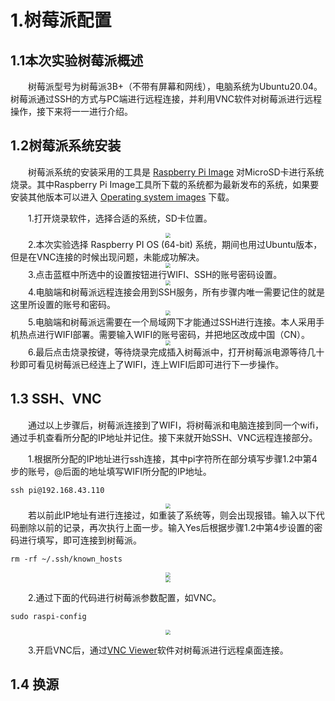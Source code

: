 # 1.树莓派配置
## 1.1本次实验树莓派概述
&emsp;&emsp;树莓派型号为树莓派3B+（不带有屏幕和网线），电脑系统为Ubuntu20.04。树莓派通过SSH的方式与PC端进行远程连接，并利用VNC软件对树莓派进行远程操作，接下来将一一进行介绍。
## 1.2树莓派系统安装
&emsp;&emsp;树莓派系统的安装采用的工具是 [Raspberry Pi Image](https://www.raspberrypi.com/software/)
对MicroSD卡进行系统烧录。其中Raspberry Pi Image工具所下载的系统都为最新发布的系统，如果要安装其他版本可以进入
[Operating system images](https://www.raspberrypi.com/software/operating-systems/) 下载。

&emsp;&emsp;1.打开烧录软件，选择合适的系统，SD卡位置。
<div align=center><img src="https://fjf-zdc.oss-cn-hangzhou.aliyuncs.com/raspberrypicture/%E5%B1%8F%E5%B9%95%E6%88%AA%E5%9B%BE%281%29.png?Expires=1654156224&OSSAccessKeyId=TMP.3KiQpVm3i9JEyLAK4W4JYFmdxFRbkAEgDrMY78YvXfVdjqE3jTnRzjfrQ2apkE7yuVRuG1CWoKyGvKHrAYbrXcyJXrVWFf&Signature=HQFleqpukKV%2BSH1TSNe6UIR%2F7FA%3D" style="zoom:50%"/></div>
&emsp;&emsp;2.本次实验选择 Raspberry PI OS (64-bit) 系统，期间也用过Ubuntu版本，但是在VNC连接的时候出现问题，未能成功解决。
<div align=center><img src="https://fjf-zdc.oss-cn-hangzhou.aliyuncs.com/raspberrypicture/%E5%B1%8F%E5%B9%95%E6%88%AA%E5%9B%BE%287%29.png?Expires=1654156236&OSSAccessKeyId=TMP.3KiQpVm3i9JEyLAK4W4JYFmdxFRbkAEgDrMY78YvXfVdjqE3jTnRzjfrQ2apkE7yuVRuG1CWoKyGvKHrAYbrXcyJXrVWFf&Signature=iPFe4Ohcue1jIKBEaQ2u843rVD0%3D" style="zoom:50%"/></div>
&emsp;&emsp;3.点击蓝框中所选中的设置按钮进行WIFI、SSH的账号密码设置。
<div align=center><img src="https://fjf-zdc.oss-cn-hangzhou.aliyuncs.com/raspberrypicture/%E5%B1%8F%E5%B9%95%E6%88%AA%E5%9B%BE%286%29_LI.jpg?Expires=1654156251&OSSAccessKeyId=TMP.3KiQpVm3i9JEyLAK4W4JYFmdxFRbkAEgDrMY78YvXfVdjqE3jTnRzjfrQ2apkE7yuVRuG1CWoKyGvKHrAYbrXcyJXrVWFf&Signature=R%2FT7JwvZjM2ZgkaXiYFD1bVfSCk%3D" style="zoom:50%"/></div>
&emsp;&emsp;4.电脑端和树莓派远程连接会用到SSH服务，所有步骤内唯一需要记住的就是这里所设置的账号和密码。
<div align=center><img src="https://fjf-zdc.oss-cn-hangzhou.aliyuncs.com/raspberrypicture/%E5%B1%8F%E5%B9%95%E6%88%AA%E5%9B%BE%2811%29.png?Expires=1654156272&OSSAccessKeyId=TMP.3KiQpVm3i9JEyLAK4W4JYFmdxFRbkAEgDrMY78YvXfVdjqE3jTnRzjfrQ2apkE7yuVRuG1CWoKyGvKHrAYbrXcyJXrVWFf&Signature=s9HB4qxrUqhwOoT2XzpJB6f4Bvo%3D" style="zoom:50%"/></div>
&emsp;&emsp;5.电脑端和树莓派远需要在一个局域网下才能通过SSH进行连接。本人采用手机热点进行WIFI部署。需要输入WIFI的账号密码，并把地区改成中国（CN）。
<div align=center><img src="https://fjf-zdc.oss-cn-hangzhou.aliyuncs.com/raspberrypicture/%E5%B1%8F%E5%B9%95%E6%88%AA%E5%9B%BE%288%29.png?Expires=1654156286&OSSAccessKeyId=TMP.3KiQpVm3i9JEyLAK4W4JYFmdxFRbkAEgDrMY78YvXfVdjqE3jTnRzjfrQ2apkE7yuVRuG1CWoKyGvKHrAYbrXcyJXrVWFf&Signature=F72ffw8rk4ZPkZk111dfkmuUrJ0%3D" style="zoom:50%"/></div>
&emsp;&emsp;6.最后点击烧录按键，等待烧录完成插入树莓派中，打开树莓派电源等待几十秒即可看见树莓派已经连上了WIFI，连上WIFI后即可进行下一步操作。

## 1.3 SSH、VNC
&emsp;&emsp;通过以上步骤后，树莓派连接到了WIFI，将树莓派和电脑连接到同一个wifi，通过手机查看所分配的IP地址并记住。接下来就开始SSH、VNC远程连接部分。

&emsp;&emsp;1.根据所分配的IP地址进行ssh连接，其中pi字符所在部分填写步骤1.2中第4步的账号，@后面的地址填写WIFI所分配的IP地址。
```
ssh pi@192.168.43.110
```

<div align=center><img src="https://fjf-zdc.oss-cn-hangzhou.aliyuncs.com/raspberrypicture/2022-05-13%2022-12-51%20%E7%9A%84%E5%B1%8F%E5%B9%95%E6%88%AA%E5%9B%BE.png?Expires=1654156321&OSSAccessKeyId=TMP.3KiQpVm3i9JEyLAK4W4JYFmdxFRbkAEgDrMY78YvXfVdjqE3jTnRzjfrQ2apkE7yuVRuG1CWoKyGvKHrAYbrXcyJXrVWFf&Signature=33vhiyDPiNs5UdPn7SWX9w6B1TU%3D" style="zoom:50%"/></div>
&emsp;&emsp;若以前此IP地址有进行连接过，如重装了系统等，则会出现报错。输入以下代码删除以前的记录，再次执行上面一步。输入Yes后根据步骤1.2中第4步设置的密码进行填写，即可连接到树莓派。

```
rm -rf ~/.ssh/known_hosts
```
<div align=center><img src="https://fjf-zdc.oss-cn-hangzhou.aliyuncs.com/raspberrypicture/2022-05-31%2018-42-49%20%E7%9A%84%E5%B1%8F%E5%B9%95%E6%88%AA%E5%9B%BE.png?Expires=1654156336&OSSAccessKeyId=TMP.3KiQpVm3i9JEyLAK4W4JYFmdxFRbkAEgDrMY78YvXfVdjqE3jTnRzjfrQ2apkE7yuVRuG1CWoKyGvKHrAYbrXcyJXrVWFf&Signature=lyb2lNGNRhPdcQUyZZHlB6UQ%2Fm4%3D" style="zoom:50%"/></div>
<div align=center><img src="https://fjf-zdc.oss-cn-hangzhou.aliyuncs.com/raspberrypicture/2022-05-31%2018-43-04%20%E7%9A%84%E5%B1%8F%E5%B9%95%E6%88%AA%E5%9B%BE.png?Expires=1654156346&OSSAccessKeyId=TMP.3KiQpVm3i9JEyLAK4W4JYFmdxFRbkAEgDrMY78YvXfVdjqE3jTnRzjfrQ2apkE7yuVRuG1CWoKyGvKHrAYbrXcyJXrVWFf&Signature=SS05EcpbtWHu3Pfd3vWEZ4wcPFI%3D" style="zoom:50%"/></div>

&emsp;&emsp;2.通过下面的代码进行树莓派参数配置，如VNC。

```
sudo raspi-config
```
<div align=center><img src="https://fjf-zdc.oss-cn-hangzhou.aliyuncs.com/raspberrypicture/2022-05-31%2019-19-15%20%E7%9A%84%E5%B1%8F%E5%B9%95%E6%88%AA%E5%9B%BE.png?Expires=1654156363&OSSAccessKeyId=TMP.3KiQpVm3i9JEyLAK4W4JYFmdxFRbkAEgDrMY78YvXfVdjqE3jTnRzjfrQ2apkE7yuVRuG1CWoKyGvKHrAYbrXcyJXrVWFf&Signature=%2BgjSgG1xGehBwR7VIf08gaQKGU8%3D" style="zoom:50%"/></div>

&emsp;&emsp;3.开启VNC后，通过[VNC Viewer](https://www.realvnc.com/en/connect/download/viewer/)软件对树莓派进行远程桌面连接。


## 1.4 换源












